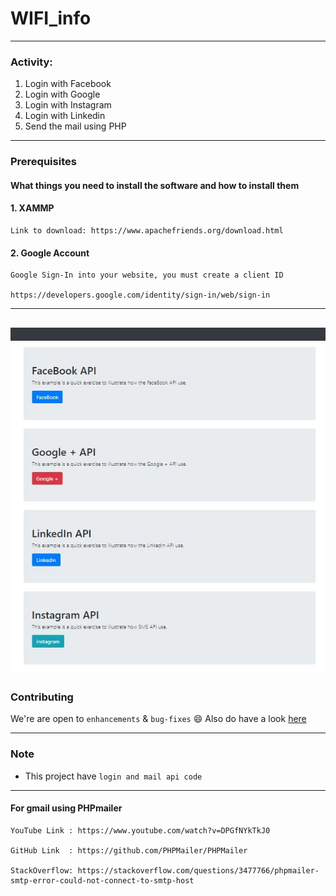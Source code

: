 # WIFI_info

------------------------------------------
### Activity:
1. Login with Facebook
2. Login with Google
3. Login with Instagram
4. Login with Linkedin
5. Send the mail using PHP
------------------------------------------
### Prerequisites

#### What things you need to install the software and how to install them

#### 1. XAMMP 

    Link to download: https://www.apachefriends.org/download.html
    
#### 2. Google Account

    Google Sign-In into your website, you must create a client ID
    
    https://developers.google.com/identity/sign-in/web/sign-in


    

 
------------------------------------------
![Home Page ](https://github.com/sangramdesai123/Social_Media_Api/blob/master/1.JPG)
------------------------------------------

### Contributing

 We're are open to `enhancements` & `bug-fixes` :smile: Also do have a look [here](./CONTRIBUTING.md)
 
------------------------------------------
### Note

- This project have  `login and mail api code`

------------------------------------------


#### For gmail using PHPmailer

    YouTube Link : https://www.youtube.com/watch?v=DPGfNYkTkJ0
    
    GitHub Link  : https://github.com/PHPMailer/PHPMailer
    
    StackOverflow: https://stackoverflow.com/questions/3477766/phpmailer-smtp-error-could-not-connect-to-smtp-host
